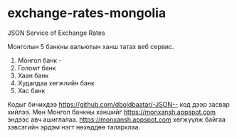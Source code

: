# exchange-rates-mongolia
JSON Service of Exchange Rates

Монголын 5 банкны вальютын ханш татах веб сервис.
1. Монгол банк - 
2. Голомт банк
3. Хаан банк
4. Худалдаа хөгжлийн банк
5. Хас банк

Кодыг бичихдээ https://github.com/dboldbaatar/-JSON-- код дээр засвар хийлээ. 
Мөн Монгол банкны ханшийг https://monxansh.appspot.com эндээс авч ашиглалаа. 
https://monxansh.appspot.com хөгжүүлж байгаа зэвсэгийн эрдэм нэгт нөхөддөө талархлаа.
